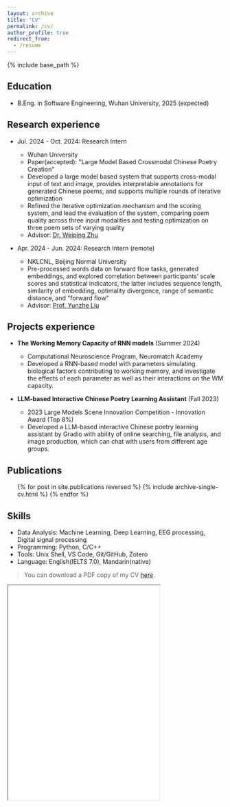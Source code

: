 ```yaml
---
layout: archive
title: "CV"
permalink: /cv/
author_profile: true
redirect_from:
  - /resume
---
```


{% include base_path %}


## Education
<!-- * Ph.D in Version Control Theory, GitHub University, 2018 (expected)
* M.S. in Jekyll, GitHub University, 2014 -->
* B.Eng. in Software Engineering, Wuhan University, 2025 (expected)

## Research experience

- Jul. 2024 - Oct. 2024: Research Intern 
  - Wuhan University
  - Paper(accepted): "Large Model Based Crossmodal Chinese Poetry Creation"
  - Developed a large model based system that supports cross-modal input of text and image, provides interpretable annotations for generated Chinese poems, and supports multiple rounds of iterative optimization
  - Refined the iterative optimization mechanism and the scoring system, and lead the evaluation of the system, comparing poem quality across three input modalities and testing optimization on three poem sets of varying quality
  - Advisor: [Dr. Weiping Zhu](https://cs.whu.edu.cn/info/1019/2920.htm)

- Apr. 2024 - Jun. 2024: Research Intern (remote)
  - NKLCNL, Beijing Normal University
  - Pre-processed words data on forward flow tasks, generated embeddings, and explored correlation between participants’ scale scores and statistical indicators, the latter includes sequence length, similarity of embedding, optimality divergence, range of semantic distance, and "forward flow"
  - Advisor: [Prof. Yunzhe Liu](https://brain.bnu.edu.cn/kytd/jsyjy/Ljs/18e25c12984e48eb966932924b9b76c7.htm)

<!-- * Summer 2015: Research Assistant
  * Github University
  * Duties included: Tagging issues
  * Supervisor: Professor Git -->
  
## Projects experience

- **The Working Memory Capacity of RNN models**  (Summer 2024)
  - Computational Neuroscience Program, Neuromatch Academy
  - Developed a RNN-based model with parameters simulating biological factors contributing to working memory, and investigate the effects of each parameter as well as their interactions on the WM capacity.

- **LLM-based Interactive Chinese Poetry Learning Assistant** (Fall 2023)
  - 2023 Large Models Scene Innovation Competition - Innovation Award (Top 8%) 
  - Developed a LLM-based interactive Chinese poetry learning assistant by Gradio with ability of online searching, file analysis, and image production, which can chat with users from different age groups.

  <!-- - Designed prompts for image production as well as text interaction for different users, integrated them into program with Langchain based on API of SparkDesk;
  - Developed modules for online searching and file uploading based on RAG, including data indexing, query formulation, retrieval, data integration and response generation;
  - Developed web interface based on Gradio, including history records, theme selection, mode switching and file uploading. -->

  <!-- - Built a network to decode firing rates into previous input, use the correlation between real and decoded input to denote the WM capacity of RNN-model; -->

## Publications
  <!-- <i>* Equal authorship</i> -->
  <ul>{% for post in site.publications reversed %}
    {% include archive-single-cv.html %}
  {% endfor %}
  </ul>

## Skills
- Data Analysis: Machine Learning, Deep Learning, EEG processing, Digital signal processing
- Programming: Python, C/C++
- Tools: Unix Shell, VS Code, Git/GitHub, Zotero
- Language: English(IELTS 7.0), Mandarin(native)


> You can download a PDF copy of my CV [here]({{base_path}}/files/CV_ZhidongZhang.pdf).

<iframe src="{{base_path}}/files/CV_ZhidongZhang.pdf" width="70%" height="500px"></iframe>
<!-- <embed src="{{base_path}}/files/CV_ZhidongZhang.pdf" type="application/pdf" width="70%" height="500px"> -->


<!-- ![CV_ZhidongZhang]({{base_path}}/files/CV_ZhidongZhang.pdf) -->


<!-- Talks
======
  <ul>{% for post in site.talks reversed %}
    {% include archive-single-talk-cv.html  %}
  {% endfor %}</ul>
  
Teaching
======
  <ul>{% for post in site.teaching reversed %}
    {% include archive-single-cv.html %}
  {% endfor %}</ul>
  
Service and leadership
======
* Currently signed in to 43 different slack teams -->
